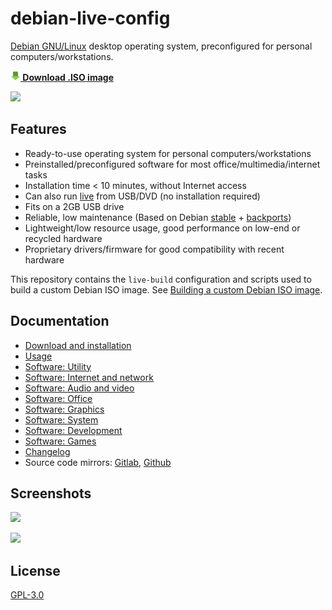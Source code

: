 # debian-live-config

[Debian GNU/Linux](https://www.debian.org/) desktop operating system, preconfigured for personal computers/workstations.

**[![](download.png) Download .ISO image](https://github.com/nodiscc/debian-live-config/releases/download/2.2.2/dlc-2.2.2-debian-buster-amd64.hybrid.iso)**

![](https://i.imgur.com/gdM7X0x.jpg)

## Features

- Ready-to-use operating system for personal computers/workstations
- Preinstalled/preconfigured software for most office/multimedia/internet tasks
- Installation time < 10 minutes, without Internet access
- Can also run [live](https://en.wikipedia.org/wiki/Live_USB) from USB/DVD (no installation required)
- Fits on a 2GB USB drive
- Reliable, low maintenance (Based on Debian [stable](https://wiki.debian.org/DebianStable) + [backports](https://wiki.debian.org/Backports))
- Lightweight/low resource usage, good performance on low-end or recycled hardware
- Proprietary drivers/firmware for good compatibility with recent hardware

This repository contains the `live-build` configuration and scripts used to build a custom Debian ISO image. See [Building a custom Debian ISO image](custom.md).


## Documentation

- [Download and installation](download-and-installation.md)
- [Usage](usage.md)
- [Software: Utility](packages/utility.md)
- [Software: Internet and network](packages/network.md)
- [Software: Audio and video](packages/audio-video.md)
- [Software: Office](packages/office.md)
- [Software: Graphics](packages/graphics.md)
- [Software: System](packages/system.md)
- [Software: Development](packages/development.md)
- [Software: Games](packages/games.md)
- [Changelog](CHANGELOG.md)
- Source code mirrors: [Gitlab](https://gitlab.com/nodiscc/debian-live-config), [Github](https://github.com/nodiscc/debian-live-config)

## Screenshots

![](https://i.imgur.com/8lq28mV.png)

![](https://i.imgur.com/EpXos8H.png)


## License

[GPL-3.0](LICENSE)

